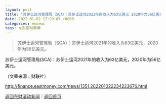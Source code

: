 ```yaml
---
layout: post
title: "苏伊士运河管理局（SCA）：苏伊士运河2021年的收入为63亿美元 2020年为56亿美元"
date: 2022-01-02 17:29:07 +0800
categories: emnews
tags: 东财滚动新闻
---
```

> 苏伊士运河管理局（SCA）：苏伊士运河2021年的收入为63亿美元，2020年为56亿美元。

<p>苏伊士运河管理局(SCA)：苏伊士运河2021年的收入为63亿美元，2020年为56亿美元。 </p><p class="em_media">（文章来源：财联社）</p>

<http://finance.eastmoney.com/news/1351,202201022234223676.html>

[返回东财滚动新闻](//finews.withounder.com/emnews/)｜[返回首页](//finews.withounder.com/)